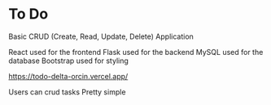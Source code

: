 # To Do

Basic CRUD (Create, Read, Update, Delete) Application

React used for the frontend
Flask used for the backend
MySQL used for the database
Bootstrap used for styling

https://todo-delta-orcin.vercel.app/

Users can crud tasks
Pretty simple
